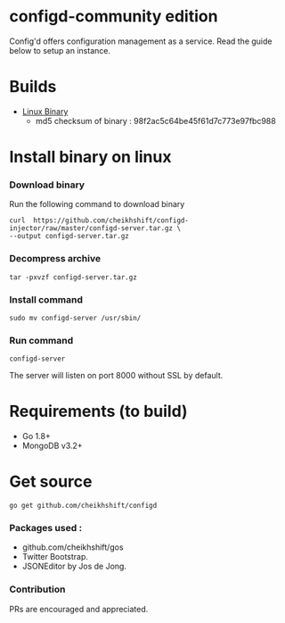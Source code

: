# configd-community edition

Config'd offers configuration management as a service. Read the guide below to setup an instance.

# Builds

- [Linux Binary](https://github.com/cheikhshift/configd/raw/master/configd-server.tar.gz)
	- md5 checksum of binary : 98f2ac5c64be45f61d7c773e97fbc988

# Install binary on linux

### Download binary

Run the following command to download binary

	curl  https://github.com/cheikhshift/configd-injector/raw/master/configd-server.tar.gz \
  	--output configd-server.tar.gz

### Decompress archive

	tar -pxvzf configd-server.tar.gz

### Install command

	sudo mv configd-server /usr/sbin/


### Run command

	configd-server

The server will listen on port 8000 without SSL by default.


# Requirements (to build)

- Go 1.8+
- MongoDB v3.2+

# Get source

	go get github.com/cheikhshift/configd

### Packages used :
- github.com/cheikhshift/gos
- Twitter Bootstrap. 
- JSONEditor by Jos de Jong.

### Contribution

PRs are encouraged and appreciated. 

